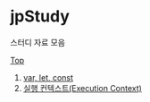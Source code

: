# jpStudy
스터디 자료 모음

[Top](https://github.com/jeremykwon/acryl_study/tree/main/Dawson)

1. [var, let, const](https://github.com/Dawson-Park/jpStudy/blob/main/21-Dec-3th/var%2Clet%2Cconst.md#var-let-const)
2. [실행 컨텍스트(Execution Context)](https://github.com/Dawson-Park/jpStudy/blob/main/21-Dec-4th/execution%20context.md#%EC%8B%A4%ED%96%89-%EC%BB%A8%ED%85%8D%EC%8A%A4%ED%8A%B8)
